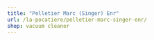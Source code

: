 ```yaml
---
title: "Pelletier Marc (Singer) Enr"
url: /la-pocatiere/pelletier-marc-singer-enr/
shop: vacuum cleaner
---
```

